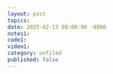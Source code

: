 ```yaml
---
layout: post
topics: 
date: 2025-02-13 08:00:00 -0800
notes1: 
code1: 
video1: 
category: unfiled
published: false
---
```

